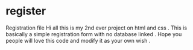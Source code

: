 # register
Registration file
Hi all this is my 2nd ever project on html and css .
This is basically a simple registration form with no database linked .
Hope you people will love this code and modify it as your own wish .
